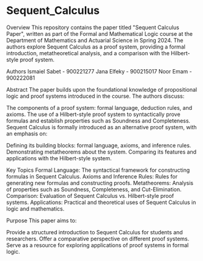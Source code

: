 # Sequent_Calculus
Overview
This repository contains the paper titled "Sequent Calculus Paper", written as part of the Formal and Mathematical Logic course at the Department of Mathematics and Actuarial Science in Spring 2024. The authors explore Sequent Calculus as a proof system, providing a formal introduction, metatheoretical analysis, and a comparison with the Hilbert-style proof system.

Authors
Ismaiel Sabet - 900221277
Jana Elfeky - 900215017
Noor Emam - 900222081

Abstract
The paper builds upon the foundational knowledge of propositional logic and proof systems introduced in the course. The authors discuss:

The components of a proof system: formal language, deduction rules, and axioms.
The use of a Hilbert-style proof system to syntactically prove formulas and establish properties such as Soundness and Completeness.
Sequent Calculus is formally introduced as an alternative proof system, with an emphasis on:

Defining its building blocks: formal language, axioms, and inference rules.
Demonstrating metatheorems about the system.
Comparing its features and applications with the Hilbert-style system.

Key Topics
Formal Language: The syntactical framework for constructing formulas in Sequent Calculus.
Axioms and Inference Rules: Rules for generating new formulas and constructing proofs.
Metatheorems: Analysis of properties such as Soundness, Completeness, and Cut-Elimination.
Comparison: Evaluation of Sequent Calculus vs. Hilbert-style proof systems.
Applications: Practical and theoretical uses of Sequent Calculus in logic and mathematics.

Purpose
This paper aims to:

Provide a structured introduction to Sequent Calculus for students and researchers.
Offer a comparative perspective on different proof systems.
Serve as a resource for exploring applications of proof systems in formal logic.
